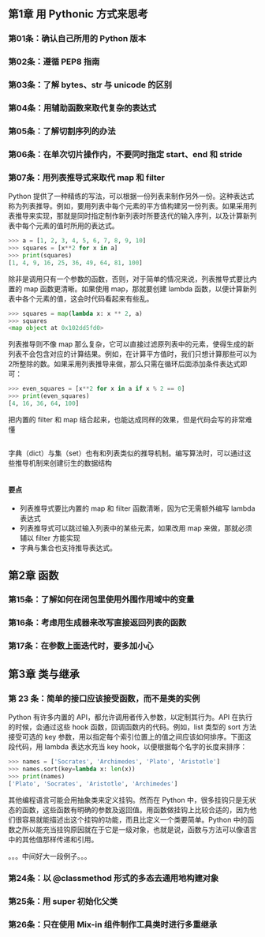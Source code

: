 ## 第1章 用 Pythonic 方式来思考

### 第01条：确认自己所用的 Python 版本

### 第02条：遵循 PEP8 指南

### 第03条：了解 bytes、str 与 unicode 的区别

### 第04条：用辅助函数来取代复杂的表达式

### 第05条：了解切割序列的办法

### 第06条：在单次切片操作内，不要同时指定 start、end 和 stride

### 第07条：用列表推导式来取代 map 和 filter

Python 提供了一种精练的写法，可以根据一份列表来制作另外一份。这种表达式称为列表推导。例如，要用列表中每个元素的平方值构建另一份列表。如果采用列表推导来实现，那就是同时指定制作新列表时所要迭代的输入序列，以及计算新列表中每个元素的值时所用的表达式。

```python
>>> a = [1, 2, 3, 4, 5, 6, 7, 8, 9, 10]
>>> squares = [x**2 for x in a]
>>> print(squares)
[1, 4, 9, 16, 25, 36, 49, 64, 81, 100]
```

除非是调用只有一个参数的函数，否则，对于简单的情况来说，列表推导式要比内置的 map 函数更清晰。如果使用 map，那就要创建 lambda 函数，以便计算新列表中各个元素的值，这会时代码看起来有些乱。

```python
>>> squares = map(lambda x: x ** 2, a)
>>> squares
<map object at 0x102dd5fd0>
```

列表推导则不像 map 那么复杂，它可以直接过滤原列表中的元素，使得生成的新列表不会包含对应的计算结果。例如，在计算平方值时，我们只想计算那些可以为2所整除的数。如果采用列表推导来做，那么只需在循环后面添加条件表达式即可：

```python
>>> even_squares = [x**2 for x in a if x % 2 == 0]
>>> print(even_squares)
[4, 16, 36, 64, 100]
```

把内置的 filter 和 map 结合起来，也能达成同样的效果，但是代码会写的非常难懂

```python
```

字典（dict）与集（set）也有和列表类似的推导机制。编写算法时，可以通过这些推导机制来创建衍生的数据结构

```python
```

#### 要点

* 列表推导式要比内置的 map 和 filter 函数清晰，因为它无需额外编写 lambda 表达式
* 列表推导式可以跳过输入列表中的某些元素，如果改用 map 来做，那就必须辅以 filter 方能实现
* 字典与集合也支持推导表达式。

## 第2章 函数

### 第15条：了解如何在闭包里使用外围作用域中的变量

### 第16条：考虑用生成器来改写直接返回列表的函数

### 第17条：在参数上面迭代时，要多加小心

## 第3章 类与继承



### 第 23 条：简单的接口应该接受函数，而不是类的实例

Python 有许多内置的 API，都允许调用者传入参数，以定制其行为。API 在执行的时候，会通过这些 hook 函数，回调函数内的代码。例如，list 类型的 sort 方法接受可选的 key 参数，用以指定每个索引位置上的值之间应该如何排序。下面这段代码，用 lambda 表达水充当 key hook，以便根据每个名字的长度来排序：

```python
>>> names = ['Socrates', 'Archimedes', 'Plato', 'Aristotle']
>>> names.sort(key=lambda x: len(x))
>>> print(names)
['Plato', 'Socrates', 'Aristotle', 'Archimedes']
```

其他编程语言可能会用抽象类来定义挂钩。然而在 Python 中，很多挂钩只是无状态的函数，这些函数有明确的参数及返回值。用函数做挂钩上比较合适的，因为他们很容易就能描述出这个挂钩的功能，而且比定义一个类要简单。Python 中的函数之所以能充当挂钩原因就在于它是一级对象，也就是说，函数与方法可以像语言中的其他值那样传递和引用。

。。。中间好大一段例子。。。

### 第24条：以 @classmethod 形式的多态去通用地构建对象

 

### 第25条：用 super 初始化父类



### 第26条：只在使用 Mix-in 组件制作工具类时进行多重继承





















